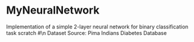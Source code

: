 # MyNeuralNetwork
Implementation of a simple 2-layer neural network for binary classification task scratch #\n
Dataset Source: Pima Indians Diabetes Database
